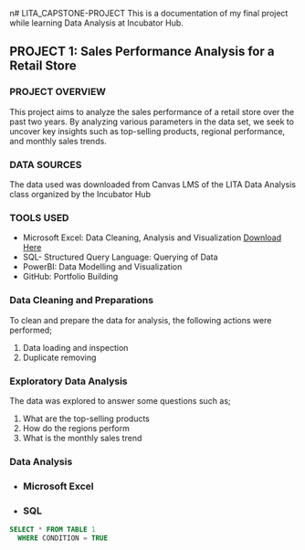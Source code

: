 n# LITA_CAPSTONE-PROJECT
This is a documentation of my final project while learning Data Analysis at Incubator Hub.

## PROJECT 1:  Sales Performance Analysis for a Retail Store

### PROJECT OVERVIEW
This project aims to analyze the sales performance of a retail store over the past two years. By analyzing various parameters in the data set, we seek to uncover key insights such as top-selling products, regional performance, and monthly sales trends.

### DATA SOURCES
The data used was downloaded from Canvas LMS of the LITA Data Analysis class organized by the Incubator Hub

### TOOLS USED
- Microsoft Excel: Data Cleaning, Analysis and Visualization [Download Here](https://www.microsoft.com)
- SQL- Structured Query Language: Querying of Data
- PowerBI: Data Modelling and Visualization
- GitHub: Portfolio Building

### Data Cleaning and Preparations
To clean and prepare the data for analysis, the following actions were performed;
1. Data loading and inspection
2. Duplicate removing

### Exploratory Data Analysis
The data was explored to answer some questions such as;
1. What are the top-selling products
2. How do the regions perform
3. What is the monthly sales trend

### Data Analysis

- ### Microsoft Excel


- ### SQL
``` SQL
SELECT * FROM TABLE 1
  WHERE CONDITION = TRUE
```

